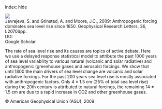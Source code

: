 index: hide

<div class="Citation">
    <div class="Citation-thumb CitationThumb-linked"  data-href="https://doi.org/10.1029/2009gl040216">
      <img src="https://static.claimspace.cloud/climate-study-static/refs/thumbs/13/Jevrejeva_et_al_2009-thumb.png" />
    </div>

  <div class="Citation-body">
    <div class="Citation-text">Jevrejeva, S. and Grinsted, A. and Moore, J.C., 2009: Anthropogenic forcing dominates sea level rise since 1850. <span class="Article-journal">Geophysical Research Letters, </span><span class="Article-volume">36, </span>L20706pp.</div>
    <div class="Citation-links">
      <div class="CitationLink" data-href="https://doi.org/10.1029/2009gl040216">
        <div class="CitationLink-icon CitationLink-Doi"></div>
        <div class="CitationLink-text">DOI</div>
      </div>
      <div class="CitationLink" data-href="https://scholar.google.com/scholar?q=10.1029/2009gl040216">
        <div class="CitationLink-icon CitationLink-Scholar"></div>
        <div class="CitationLink-text">Google Scholar</div>
      </div>
    </div>
  </div>
</div>

The rate of sea level rise and its causes are topics of active debate. Here we use a delayed response statistical model to attribute the past 1000 years of sea level variability to various natural (volcanic and solar radiative) and anthropogenic (greenhouse gases and aerosols) forcings. We show that until 1800 the main drivers of sea level change are volcanic and solar radiative forcings. For the past 200 years sea level rise is mostly associated with anthropogenic factors. Only 4 ± 1.5 cm (25% of total sea level rise) during the 20th century is attributed to natural forcings, the remaining 14 ± 1.5 cm are due to a rapid increase in CO2 and other greenhouse gases.

<div class="Citation-copy">
&copy; American Geophysical Union (AGU), 2009
</div>